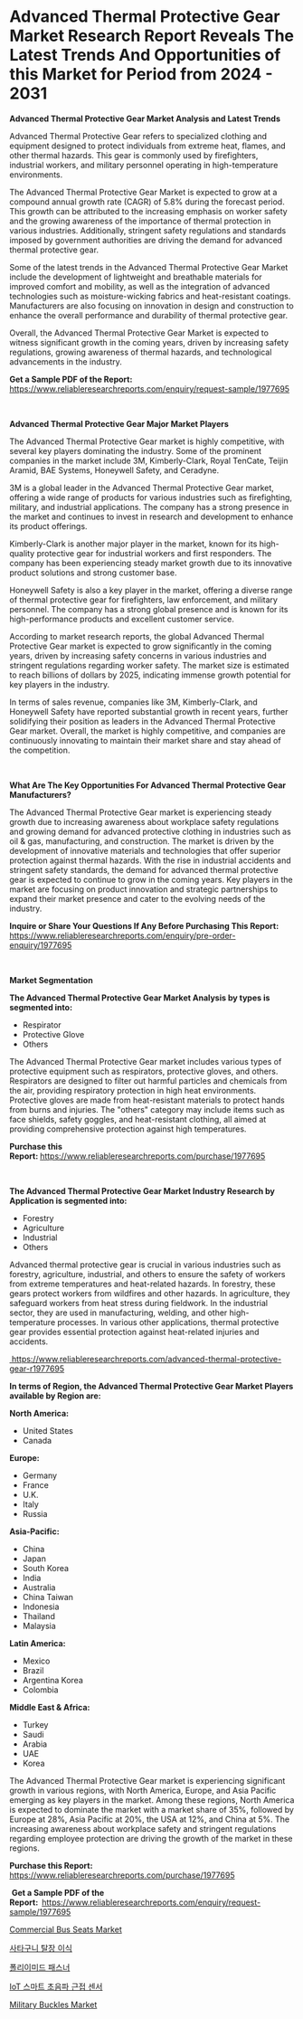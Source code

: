 <p><h1>Advanced Thermal Protective Gear Market Research Report Reveals The Latest Trends And Opportunities of this Market for Period from 2024 - 2031</h1></p><p><strong>Advanced Thermal Protective Gear Market Analysis and Latest Trends</strong></p>
<p><p>Advanced Thermal Protective Gear refers to specialized clothing and equipment designed to protect individuals from extreme heat, flames, and other thermal hazards. This gear is commonly used by firefighters, industrial workers, and military personnel operating in high-temperature environments.</p><p>The Advanced Thermal Protective Gear Market is expected to grow at a compound annual growth rate (CAGR) of 5.8% during the forecast period. This growth can be attributed to the increasing emphasis on worker safety and the growing awareness of the importance of thermal protection in various industries. Additionally, stringent safety regulations and standards imposed by government authorities are driving the demand for advanced thermal protective gear.</p><p>Some of the latest trends in the Advanced Thermal Protective Gear Market include the development of lightweight and breathable materials for improved comfort and mobility, as well as the integration of advanced technologies such as moisture-wicking fabrics and heat-resistant coatings. Manufacturers are also focusing on innovation in design and construction to enhance the overall performance and durability of thermal protective gear.</p><p>Overall, the Advanced Thermal Protective Gear Market is expected to witness significant growth in the coming years, driven by increasing safety regulations, growing awareness of thermal hazards, and technological advancements in the industry.</p></p>
<p><strong>Get a Sample PDF of the Report:&nbsp;</strong> <a href="https://www.reliableresearchreports.com/enquiry/request-sample/1977695">https://www.reliableresearchreports.com/enquiry/request-sample/1977695</a></p>
<p>&nbsp;</p>
<p><strong>Advanced Thermal Protective Gear Major Market Players</strong></p>
<p><p>The Advanced Thermal Protective Gear market is highly competitive, with several key players dominating the industry. Some of the prominent companies in the market include 3M, Kimberly-Clark, Royal TenCate, Teijin Aramid, BAE Systems, Honeywell Safety, and Ceradyne.</p><p>3M is a global leader in the Advanced Thermal Protective Gear market, offering a wide range of products for various industries such as firefighting, military, and industrial applications. The company has a strong presence in the market and continues to invest in research and development to enhance its product offerings.</p><p>Kimberly-Clark is another major player in the market, known for its high-quality protective gear for industrial workers and first responders. The company has been experiencing steady market growth due to its innovative product solutions and strong customer base.</p><p>Honeywell Safety is also a key player in the market, offering a diverse range of thermal protective gear for firefighters, law enforcement, and military personnel. The company has a strong global presence and is known for its high-performance products and excellent customer service.</p><p>According to market research reports, the global Advanced Thermal Protective Gear market is expected to grow significantly in the coming years, driven by increasing safety concerns in various industries and stringent regulations regarding worker safety. The market size is estimated to reach billions of dollars by 2025, indicating immense growth potential for key players in the industry.</p><p>In terms of sales revenue, companies like 3M, Kimberly-Clark, and Honeywell Safety have reported substantial growth in recent years, further solidifying their position as leaders in the Advanced Thermal Protective Gear market. Overall, the market is highly competitive, and companies are continuously innovating to maintain their market share and stay ahead of the competition.</p></p>
<p>&nbsp;</p>
<p><strong>What Are The Key Opportunities For Advanced Thermal Protective Gear Manufacturers?</strong></p>
<p><p>The Advanced Thermal Protective Gear market is experiencing steady growth due to increasing awareness about workplace safety regulations and growing demand for advanced protective clothing in industries such as oil & gas, manufacturing, and construction. The market is driven by the development of innovative materials and technologies that offer superior protection against thermal hazards. With the rise in industrial accidents and stringent safety standards, the demand for advanced thermal protective gear is expected to continue to grow in the coming years. Key players in the market are focusing on product innovation and strategic partnerships to expand their market presence and cater to the evolving needs of the industry.</p></p>
<p><strong>Inquire or Share Your Questions If Any Before Purchasing This Report:</strong> <a href="https://www.reliableresearchreports.com/enquiry/pre-order-enquiry/1977695">https://www.reliableresearchreports.com/enquiry/pre-order-enquiry/1977695</a></p>
<p>&nbsp;</p>
<p><strong>Market Segmentation</strong></p>
<p><strong>The Advanced Thermal Protective Gear Market Analysis by types is segmented into:</strong></p>
<p><ul><li>Respirator</li><li>Protective Glove</li><li>Others</li></ul></p>
<p><p>The Advanced Thermal Protective Gear market includes various types of protective equipment such as respirators, protective gloves, and others. Respirators are designed to filter out harmful particles and chemicals from the air, providing respiratory protection in high heat environments. Protective gloves are made from heat-resistant materials to protect hands from burns and injuries. The "others" category may include items such as face shields, safety goggles, and heat-resistant clothing, all aimed at providing comprehensive protection against high temperatures.</p></p>
<p><strong>Purchase this Report:&nbsp;</strong><a href="https://www.reliableresearchreports.com/purchase/1977695">https://www.reliableresearchreports.com/purchase/1977695</a></p>
<p>&nbsp;</p>
<p><strong>The Advanced Thermal Protective Gear Market Industry Research by Application is segmented into:</strong></p>
<p><ul><li>Forestry</li><li>Agriculture</li><li>Industrial</li><li>Others</li></ul></p>
<p><p>Advanced thermal protective gear is crucial in various industries such as forestry, agriculture, industrial, and others to ensure the safety of workers from extreme temperatures and heat-related hazards. In forestry, these gears protect workers from wildfires and other hazards. In agriculture, they safeguard workers from heat stress during fieldwork. In the industrial sector, they are used in manufacturing, welding, and other high-temperature processes. In various other applications, thermal protective gear provides essential protection against heat-related injuries and accidents.</p></p>
<p><a href="https://www.reliableresearchreports.com/advanced-thermal-protective-gear-r1977695">&nbsp;https://www.reliableresearchreports.com/advanced-thermal-protective-gear-r1977695</a></p>
<p><strong>In terms of Region, the Advanced Thermal Protective Gear Market Players available by Region are:</strong></p>
<p>
    <p> <strong> North America: </strong>
        <ul>
            <li>United States</li>
            <li>Canada</li>
        </ul>
        </p> 
    <p> <strong> Europe: </strong>
        <ul>
            <li>Germany</li>
            <li>France</li>
            <li>U.K.</li>
            <li>Italy</li>
            <li>Russia</li>
        </ul>
        </p> 
    <p> <strong> Asia-Pacific: </strong>
        <ul>
            <li>China</li>
            <li>Japan</li>
            <li>South Korea</li>
            <li>India</li>
            <li>Australia</li>
            <li>China Taiwan</li>
            <li>Indonesia</li>
            <li>Thailand</li>
            <li>Malaysia</li>
        </ul>
        </p> 
    <p> <strong> Latin America: </strong>
        <ul>
            <li>Mexico</li>
            <li>Brazil</li>
            <li>Argentina Korea</li>
            <li>Colombia</li>
        </ul>
        </p> 
    <p> <strong> Middle East & Africa: </strong>
        <ul>
            <li>Turkey</li>
            <li>Saudi</li>
            <li>Arabia</li>
            <li>UAE</li>
            <li>Korea</li>
        </ul>
    </p>
    </p>
<p><p>The Advanced Thermal Protective Gear market is experiencing significant growth in various regions, with North America, Europe, and Asia Pacific emerging as key players in the market. Among these regions, North America is expected to dominate the market with a market share of 35%, followed by Europe at 28%, Asia Pacific at 20%, the USA at 12%, and China at 5%. The increasing awareness about workplace safety and stringent regulations regarding employee protection are driving the growth of the market in these regions.</p></p>
<p><strong>Purchase this Report: </strong><a href="https://www.reliableresearchreports.com/purchase/1977695">https://www.reliableresearchreports.com/purchase/1977695</a></p>
<p>&nbsp;<strong>Get a Sample PDF of the Report:&nbsp;&nbsp;</strong><a href="https://www.reliableresearchreports.com/enquiry/request-sample/1977695">https://www.reliableresearchreports.com/enquiry/request-sample/1977695</a></p>
<p><strong></strong></p>
<p><p><a href="https://github.com/angeliabkratze/Market-Research-Report-List-1/blob/main/commercial-bus-seats-market.md">Commercial Bus Seats Market</a></p><p><a href="https://medium.com/@ornellwebst/%EC%9D%B8%EA%B7%BC-%ED%97%A4%EB%A5%B4%EB%8B%88%EC%95%84-%EC%9D%B4%EC%8B%9D-%EC%8B%9C%EC%9E%A5-%EA%B7%9C%EB%AA%A8%EC%97%90-%EB%8C%80%ED%95%9C-%ED%86%B5%EC%B0%B0%EC%9D%80-2024%EB%85%84%EB%B6%80%ED%84%B0-2031%EB%85%84%EA%B9%8C%EC%A7%80-%EC%9D%98-cagr%EB%A1%9C-%ED%99%95%EB%8C%80%EB%90%98%EA%B3%A0-%EC%9E%88%EC%8A%B5%EB%8B%88%EB%8B%A4-d049c1482e42">사타구니 탈장 이식</a></p><p><a href="https://medium.com/@kirana180201_26468/%ED%8F%B4%EB%A6%AC%EC%9D%B4%EB%AF%B8%EB%93%9C-%ED%8C%A8%EC%8A%A4%ED%8A%B8%EB%84%88-%EC%8B%9C%EC%9E%A5-%EA%B7%9C%EB%AA%A8-%EB%B0%8F-%EC%A0%90%EC%9C%A0%EC%9C%A8-%EB%B6%84%EC%84%9D-%EC%84%B1%EC%9E%A5-%ED%8A%B8%EB%A0%8C%EB%93%9C-%EB%B0%8F-%EC%98%88%EC%B8%A1-2024-2031-bfc3e6d9113b">폴리이미드 패스너</a></p><p><a href="https://github.com/KellyLyncyh543964/Market-Research-Report-List-2/blob/main/5171389154324.md">IoT 스마트 초음파 근접 센서</a></p><p><a href="https://github.com/Angelnienowdseej3e45z3p8c/Market-Research-Report-List-3/blob/main/military-buckles-market.md">Military Buckles Market</a></p></p>